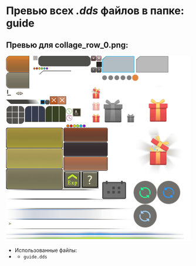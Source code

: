 # Превью всех ***.dds*** файлов в папке: guide
## Превью для collage_row_0.png:
![collage_row_0.png](collage_row_0.png)
- Использованные файлы:
- - ``` guide.dds ```
